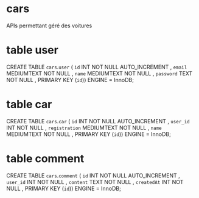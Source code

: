 # cars

APIs permettant géré des voitures

# table user

CREATE TABLE `cars`.`user` ( `id` INT NOT NULL AUTO_INCREMENT , `email` MEDIUMTEXT NOT NULL , `name` MEDIUMTEXT NOT NULL , `password` TEXT NOT NULL , PRIMARY KEY (`id`)) ENGINE = InnoDB;

# table car

CREATE TABLE `cars`.`car` ( `id` INT NOT NULL AUTO_INCREMENT , `user_id` INT NOT NULL , `registration` MEDIUMTEXT NOT NULL , `name` MEDIUMTEXT NOT NULL , PRIMARY KEY (`id`)) ENGINE = InnoDB;

# table comment

CREATE TABLE `cars`.`comment` ( `id` INT NOT NULL AUTO_INCREMENT , `user_id` INT NOT NULL , `content` TEXT NOT NULL , `createdAt` INT NOT NULL , PRIMARY KEY (`id`)) ENGINE = InnoDB;
